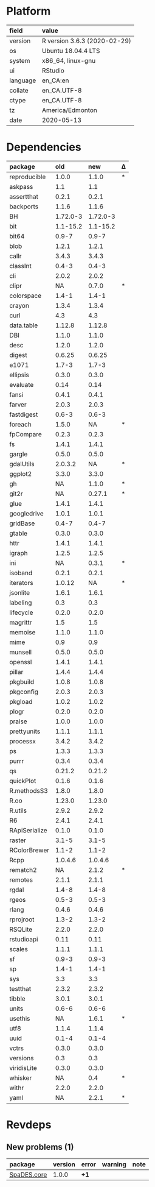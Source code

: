# Platform

|field    |value                        |
|:--------|:----------------------------|
|version  |R version 3.6.3 (2020-02-29) |
|os       |Ubuntu 18.04.4 LTS           |
|system   |x86_64, linux-gnu            |
|ui       |RStudio                      |
|language |en_CA:en                     |
|collate  |en_CA.UTF-8                  |
|ctype    |en_CA.UTF-8                  |
|tz       |America/Edmonton             |
|date     |2020-05-13                   |

# Dependencies

|package       |old      |new      |Δ  |
|:-------------|:--------|:--------|:--|
|reproducible  |1.0.0    |1.1.0    |*  |
|askpass       |1.1      |1.1      |   |
|assertthat    |0.2.1    |0.2.1    |   |
|backports     |1.1.6    |1.1.6    |   |
|BH            |1.72.0-3 |1.72.0-3 |   |
|bit           |1.1-15.2 |1.1-15.2 |   |
|bit64         |0.9-7    |0.9-7    |   |
|blob          |1.2.1    |1.2.1    |   |
|callr         |3.4.3    |3.4.3    |   |
|classInt      |0.4-3    |0.4-3    |   |
|cli           |2.0.2    |2.0.2    |   |
|clipr         |NA       |0.7.0    |*  |
|colorspace    |1.4-1    |1.4-1    |   |
|crayon        |1.3.4    |1.3.4    |   |
|curl          |4.3      |4.3      |   |
|data.table    |1.12.8   |1.12.8   |   |
|DBI           |1.1.0    |1.1.0    |   |
|desc          |1.2.0    |1.2.0    |   |
|digest        |0.6.25   |0.6.25   |   |
|e1071         |1.7-3    |1.7-3    |   |
|ellipsis      |0.3.0    |0.3.0    |   |
|evaluate      |0.14     |0.14     |   |
|fansi         |0.4.1    |0.4.1    |   |
|farver        |2.0.3    |2.0.3    |   |
|fastdigest    |0.6-3    |0.6-3    |   |
|foreach       |1.5.0    |NA       |*  |
|fpCompare     |0.2.3    |0.2.3    |   |
|fs            |1.4.1    |1.4.1    |   |
|gargle        |0.5.0    |0.5.0    |   |
|gdalUtils     |2.0.3.2  |NA       |*  |
|ggplot2       |3.3.0    |3.3.0    |   |
|gh            |NA       |1.1.0    |*  |
|git2r         |NA       |0.27.1   |*  |
|glue          |1.4.1    |1.4.1    |   |
|googledrive   |1.0.1    |1.0.1    |   |
|gridBase      |0.4-7    |0.4-7    |   |
|gtable        |0.3.0    |0.3.0    |   |
|httr          |1.4.1    |1.4.1    |   |
|igraph        |1.2.5    |1.2.5    |   |
|ini           |NA       |0.3.1    |*  |
|isoband       |0.2.1    |0.2.1    |   |
|iterators     |1.0.12   |NA       |*  |
|jsonlite      |1.6.1    |1.6.1    |   |
|labeling      |0.3      |0.3      |   |
|lifecycle     |0.2.0    |0.2.0    |   |
|magrittr      |1.5      |1.5      |   |
|memoise       |1.1.0    |1.1.0    |   |
|mime          |0.9      |0.9      |   |
|munsell       |0.5.0    |0.5.0    |   |
|openssl       |1.4.1    |1.4.1    |   |
|pillar        |1.4.4    |1.4.4    |   |
|pkgbuild      |1.0.8    |1.0.8    |   |
|pkgconfig     |2.0.3    |2.0.3    |   |
|pkgload       |1.0.2    |1.0.2    |   |
|plogr         |0.2.0    |0.2.0    |   |
|praise        |1.0.0    |1.0.0    |   |
|prettyunits   |1.1.1    |1.1.1    |   |
|processx      |3.4.2    |3.4.2    |   |
|ps            |1.3.3    |1.3.3    |   |
|purrr         |0.3.4    |0.3.4    |   |
|qs            |0.21.2   |0.21.2   |   |
|quickPlot     |0.1.6    |0.1.6    |   |
|R.methodsS3   |1.8.0    |1.8.0    |   |
|R.oo          |1.23.0   |1.23.0   |   |
|R.utils       |2.9.2    |2.9.2    |   |
|R6            |2.4.1    |2.4.1    |   |
|RApiSerialize |0.1.0    |0.1.0    |   |
|raster        |3.1-5    |3.1-5    |   |
|RColorBrewer  |1.1-2    |1.1-2    |   |
|Rcpp          |1.0.4.6  |1.0.4.6  |   |
|rematch2      |NA       |2.1.2    |*  |
|remotes       |2.1.1    |2.1.1    |   |
|rgdal         |1.4-8    |1.4-8    |   |
|rgeos         |0.5-3    |0.5-3    |   |
|rlang         |0.4.6    |0.4.6    |   |
|rprojroot     |1.3-2    |1.3-2    |   |
|RSQLite       |2.2.0    |2.2.0    |   |
|rstudioapi    |0.11     |0.11     |   |
|scales        |1.1.1    |1.1.1    |   |
|sf            |0.9-3    |0.9-3    |   |
|sp            |1.4-1    |1.4-1    |   |
|sys           |3.3      |3.3      |   |
|testthat      |2.3.2    |2.3.2    |   |
|tibble        |3.0.1    |3.0.1    |   |
|units         |0.6-6    |0.6-6    |   |
|usethis       |NA       |1.6.1    |*  |
|utf8          |1.1.4    |1.1.4    |   |
|uuid          |0.1-4    |0.1-4    |   |
|vctrs         |0.3.0    |0.3.0    |   |
|versions      |0.3      |0.3      |   |
|viridisLite   |0.3.0    |0.3.0    |   |
|whisker       |NA       |0.4      |*  |
|withr         |2.2.0    |2.2.0    |   |
|yaml          |NA       |2.2.1    |*  |

# Revdeps

## New problems (1)

|package                               |version |error  |warning |note |
|:-------------------------------------|:-------|:------|:-------|:----|
|[SpaDES.core](problems.md#spadescore) |1.0.0   |__+1__ |        |     |

